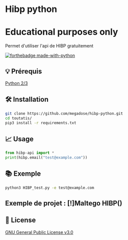 # Hibp python
# Educational purposes only
Permet d'utiliser l'api de HIBP gratuitement

[![forthebadge made-with-python](http://ForTheBadge.com/images/badges/made-with-python.svg)](https://www.python.org/)

## 💡 Prérequis
   [Python 2/3](https://www.python.org/downloads/release/python-370/)
## 🛠️ Installation
```bash
git clone https://github.com/megadose/hibp-python.git
cd toutatis/
pip3 install -r requirements.txt
```
## 📈 Usage
```python
from hibp-api import *
print(hibp.email("test@example.com"))
```
## 📚 Exemple
```bash
python3 HIBP_test.py -e test@example.com
```
## Exemple de projet : [!]Maltego HIBP()

## 📝 License
[GNU General Public License v3.0](https://www.gnu.org/licenses/gpl-3.0.fr.html)
